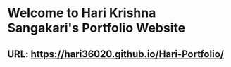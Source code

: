 # Welcome to Hari Krishna Sangakari's Portfolio Website
## URL: https://hari36020.github.io/Hari-Portfolio/
###

